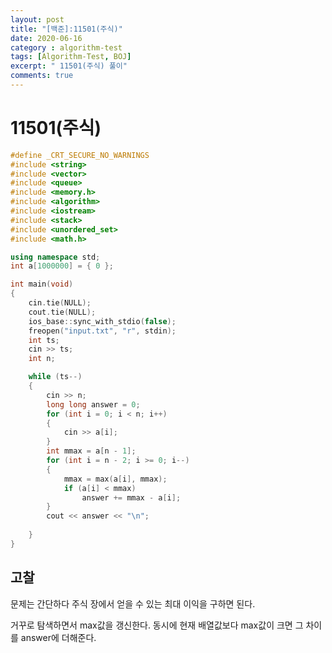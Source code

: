 ```yaml
---
layout: post
title: "[백준]:11501(주식)"
date: 2020-06-16
category : algorithm-test
tags: [Algorithm-Test, BOJ]
excerpt: " 11501(주식) 풀이"
comments: true
---
```


# 11501(주식)



```c++
#define _CRT_SECURE_NO_WARNINGS
#include <string>
#include <vector>
#include <queue>
#include <memory.h>
#include <algorithm>
#include <iostream>
#include <stack>
#include <unordered_set>
#include <math.h>

using namespace std;
int a[1000000] = { 0 };

int	main(void)
{
	cin.tie(NULL);
	cout.tie(NULL);
	ios_base::sync_with_stdio(false);
	freopen("input.txt", "r", stdin);
	int ts;
	cin >> ts;
	int n;

	while (ts--)
	{
		cin >> n;
		long long answer = 0;
		for (int i = 0; i < n; i++)
		{
			cin >> a[i];
		}
		int mmax = a[n - 1];
		for (int i = n - 2; i >= 0; i--)
		{
			mmax = max(a[i], mmax);
			if (a[i] < mmax)
				answer += mmax - a[i];
		}
		cout << answer << "\n";
	
	}
}
```



## 고찰

문제는 간단하다 주식 장에서 얻을 수 있는 최대 이익을 구하면 된다.

거꾸로 탐색하면서 max값을 갱신한다. 동시에 현재 배열값보다 max값이 크면 그 차이를 answer에 더해준다. 